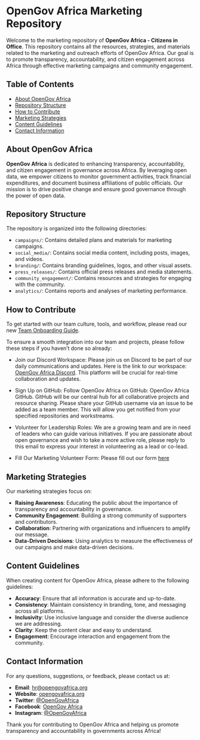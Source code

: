 # OpenGov Africa Marketing Repository

Welcome to the marketing repository of **OpenGov Africa - Citizens in Office**. This repository contains all the resources, strategies, and materials related to the marketing and outreach efforts of OpenGov Africa. Our goal is to promote transparency, accountability, and citizen engagement across Africa through effective marketing campaigns and community engagement.

## Table of Contents
- [About OpenGov Africa](#about-opengov-africa)
- [Repository Structure](#repository-structure)
- [How to Contribute](#how-to-contribute)
- [Marketing Strategies](#marketing-strategies)
- [Content Guidelines](#content-guidelines)
- [Contact Information](#contact-information)

## About OpenGov Africa
**OpenGov Africa** is dedicated to enhancing transparency, accountability, and citizen engagement in governance across Africa. By leveraging open data, we empower citizens to monitor government activities, track financial expenditures, and document business affiliations of public officials. Our mission is to drive positive change and ensure good governance through the power of open data.

## Repository Structure
The repository is organized into the following directories:

- `campaigns/`: Contains detailed plans and materials for marketing campaigns.
- `social_media/`: Contains social media content, including posts, images, and videos.
- `branding/`: Contains branding guidelines, logos, and other visual assets.
- `press_releases/`: Contains official press releases and media statements.
- `community_engagement/`: Contains resources and strategies for engaging with the community.
- `analytics/`: Contains reports and analyses of marketing performance.

## How to Contribute
To get started with our team culture, tools, and workflow, please read our new [Team Onboarding Guide](./ONBOARDING.md).

To ensure a smooth integration into our team and projects, please follow these steps if you haven’t done so already:

- Join our Discord Workspace: Please join us on Discord to be part of our daily communications and updates. Here is the link to our workspace: [OpenGov Africa Discord](https://discord.gg/G42CQJJp3X). This platform will be crucial for real-time collaboration and updates.

- Sign Up on GitHub: Follow OpenGov Africa on GitHub: OpenGov Africa GitHub. GitHub will be our central hub for all collaborative projects and resource sharing.
Please share your GitHub username via an issue to be added as a team member. This will allow you get notified from your specified repositories and workstreams.

- Volunteer for Leadership Roles: We are a growing team and are in need of leaders who can guide various initiatives. If you are passionate about open governance and wish to take a more active role, please reply to this email to express your interest in volunteering as a lead or co-lead.

- Fill Our Marketing Volunteer Form: Please fill out our form [here](https://forms.gle/zcsETDxW1WpgoGBm9)

## Marketing Strategies
Our marketing strategies focus on:
- **Raising Awareness**: Educating the public about the importance of transparency and accountability in governance.
- **Community Engagement**: Building a strong community of supporters and contributors.
- **Collaboration**: Partnering with organizations and influencers to amplify our message.
- **Data-Driven Decisions**: Using analytics to measure the effectiveness of our campaigns and make data-driven decisions.

## Content Guidelines
When creating content for OpenGov Africa, please adhere to the following guidelines:
- **Accuracy**: Ensure that all information is accurate and up-to-date.
- **Consistency**: Maintain consistency in branding, tone, and messaging across all platforms.
- **Inclusivity**: Use inclusive language and consider the diverse audience we are addressing.
- **Clarity**: Keep the content clear and easy to understand.
- **Engagement**: Encourage interaction and engagement from the community.

## Contact Information
For any questions, suggestions, or feedback, please contact us at:
- **Email**: hr@opengovafrica.org
- **Website**: [opengovafrica.org](http://opengovafrica.org)
- **Twitter**: [@OpenGovAfrica](https://twitter.com/OpenGovAfrica)
- **Facebook**: [OpenGov Africa](https://facebook.com/OpenGovAfrica)
- **Instagram**: [@OpenGovAfrica](https://instagram.com/OpenGovAfrica)

Thank you for contributing to OpenGov Africa and helping us promote transparency and accountability in governments across Africa!
